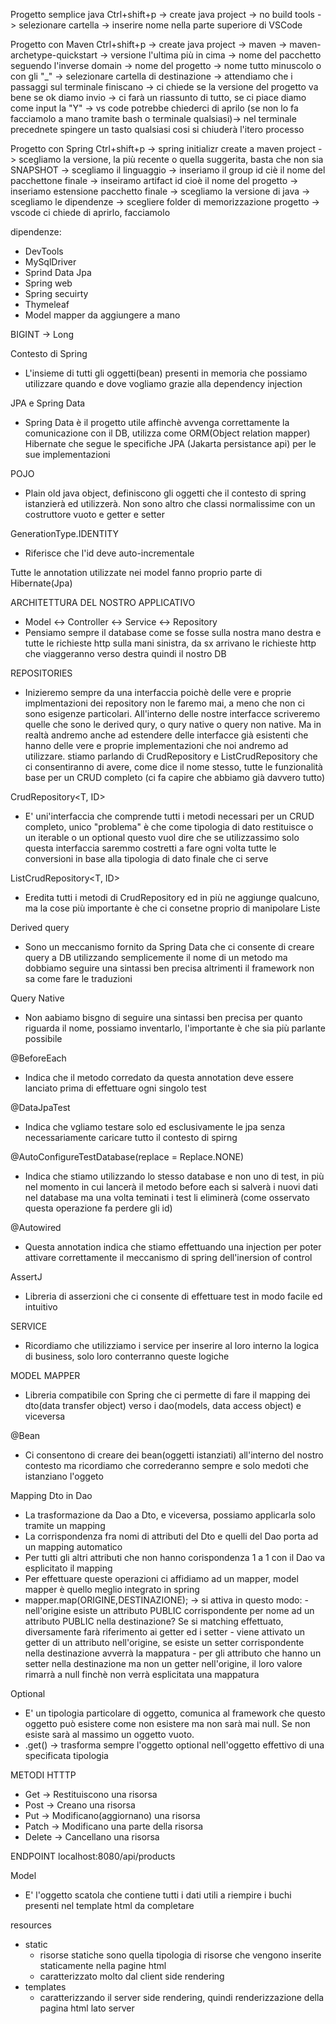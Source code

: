 Progetto semplice java
Ctrl+shift+p -> create java project -> no build tools -> selezionare cartella -> inserire nome nella parte superiore di VSCode

Progetto con Maven
Ctrl+shift+p -> create java project -> maven -> maven-archetype-quickstart -> versione l'ultima più in cima -> nome del pacchetto seguendo l'inverse domain -> nome del progetto -> nome tutto minuscolo o con gli "_" -> selezionare cartella di destinazione -> attendiamo che i passaggi sul terminale finiscano -> ci chiede se la versione del progetto va bene se ok diamo invio -> ci farà un riassunto di tutto, se ci piace diamo come input la "Y" -> vs code potrebbe chiederci di aprilo (se non lo fa facciamolo a mano tramite bash o terminale qualsiasi)-> nel terminale precednete spingere un tasto qualsiasi cosi si chiuderà l'itero processo

Progetto con Spring
Ctrl+shift+p -> spring initializr create a maven project -> scegliamo la versione, la più recente o quella suggerita, basta che non sia SNAPSHOT -> scegliamo il linguaggio -> inseriamo il group id ciè il nome del pacchettone finale -> inseiramo artifact id cioè il nome del progetto -> inseriamo estensione pacchetto finale -> scegliamo la versione di java -> scegliamo le dipendenze -> scegliere folder di memorizzazione progetto -> vscode ci chiede di aprirlo, facciamolo

dipendenze:
- DevTools
- MySqlDriver
- Sprind Data Jpa
- Spring web
- Spring secuirty
- Thymeleaf
- Model mapper da aggiungere a mano

BIGINT -> Long

Contesto di Spring
- L'insieme di tutti gli oggetti(bean) presenti in memoria che possiamo utilizzare quando e dove vogliamo grazie alla dependency injection

JPA e Spring Data
- Spring Data è il progetto utile affinchè avvenga correttamente la comunicazione con il DB, utilizza come ORM(Object relation mapper) Hibernate che segue le specifiche JPA (Jakarta persistance api) per le sue implementazioni

POJO
- Plain old java object, definiscono gli oggetti che il contesto di spring istanzierà ed utilizzerà. Non sono altro che classi normalissime con un costruttore vuoto e getter e setter


GenerationType.IDENTITY
- Riferisce che l'id deve auto-incrementale

Tutte le annotation utilizzate nei model fanno proprio parte di Hibernate(Jpa)

ARCHITETTURA DEL NOSTRO APPLICATIVO
- Model <-> Controller <-> Service <-> Repository
- Pensiamo sempre il database come se fosse sulla nostra mano destra e tutte le richieste http sulla mani sinistra, da sx arrivano le richieste http che viaggeranno verso destra quindi il nostro DB

REPOSITORIES
- Inizieremo sempre da una interfaccia poichè delle vere e proprie implmentazioni dei repository non le faremo mai, a meno che non ci sono esigenze particolari.
All'interno delle nostre interfacce scriveremo quelle che sono le derived qury, o qury native o query non native. Ma in realtà andremo anche ad estendere delle interfacce già esistenti che hanno delle vere e proprie implementazioni che noi andremo ad utilizzare.
stiamo parlando di CrudRepository e ListCrudRepository che ci consentiranno di avere, come dice il nome stesso, tutte le funzionalità base per un CRUD completo (ci fa capire che abbiamo già davvero tutto)

CrudRepository<T, ID>
- E' uni'interfaccia che comprende tutti i metodi necessari per un CRUD completo, unico "problema" è che come tipologia di dato restituisce o un iterable o un optional questo vuol dire che se utilizzassimo solo questa interfaccia saremmo costretti a fare ogni volta tutte le conversioni in base alla tipologia di dato finale che ci serve

ListCrudRepository<T, ID>
- Eredita tutti i metodi di CrudRepository ed in più ne aggiunge qualcuno, ma la cose più importante è che ci consetne proprio di manipolare Liste

Derived query
- Sono un meccanismo fornito da Spring Data che ci consente di creare query a DB utilizzando semplicemente il nome di un metodo ma dobbiamo seguire una sintassi ben precisa altrimenti il framework non sa come fare le traduzioni

Query Native
- Non aabiamo bisgno di seguire una sintassi ben precisa per quanto riguarda il nome, possiamo inventarlo, l'importante è che sia più parlante possibile

@BeforeEach
- Indica che il metodo corredato da questa annotation deve essere lanciato prima di effettuare ogni singolo test


@DataJpaTest
- Indica che vgliamo testare solo ed esclusivamente le jpa senza necessariamente caricare tutto il contesto di spirng

@AutoConfigureTestDatabase(replace = Replace.NONE)
- Indica che stiamo utilizzando lo stesso database e non uno di test, in più nel momento in cui lancerà il metodo before each si salverà i nuovi dati nel database ma una volta teminati i test li eliminerà (come osservato questa operazione fa perdere gli id)

@Autowired
- Questa annotation indica che stiamo effettuando una injection per poter attivare correttamente il meccanismo di spring dell'inersion of control


AssertJ
- Libreria di asserzioni che ci consente di effettuare test in modo facile ed intuitivo

SERVICE
- Ricordiamo che utilizziamo i service per inserire al loro interno la logica di business, solo loro conterranno queste logiche

MODEL MAPPER
- Libreria compatibile con Spring che ci permette di fare il mapping dei dto(data transfer object) verso i dao(models, data access object) e viceversa

@Bean
- Ci consentono di creare dei bean(oggetti istanziati) all'interno del nostro contesto ma ricordiamo che correderanno sempre e solo medoti che istanziano l'oggeto

Mapping Dto in Dao
- La trasformazione da Dao a Dto, e viceversa, possiamo applicarla solo tramite un mapping
- La corrispondenza fra nomi di attributi del Dto e quelli del Dao porta ad un mapping automatico
- Per tutti gli altri attributi che non hanno corispondenza 1 a 1 con il Dao va esplicitato il mapping
- Per effettuare queste operazioni ci affidiamo ad un mapper, model mapper è quello meglio integrato in spring
- mapper.map(ORIGINE,DESTINAZIONE); -> si attiva in questo modo:
                                            - nell'origine esiste un attributo PUBLIC corrispondente per nome ad un attributo PUBLIC nella destinazione?
                                            Se si matching effettuato, diversamente farà riferimento ai getter ed i setter
                                            - viene attivato un getter di un attributo nell'origine, se esiste un setter corrispondente nella destinazione avverrà la mappatura
                                            - per gli attributo che hanno un setter nella destinazione ma non un getter nell'origine, il loro valore rimarrà a null finchè non verrà esplicitata una mappatura

Optional
- E' un tipologia particolare di oggetto, comunica al framework che questo oggetto può esistere come non esistere ma non sarà mai null. Se non esiste sarà al massimo un oggetto vuoto.
- .get() -> trasforma sempre l'oggetto optional nell'oggetto effettivo di una specificata tipologia

METODI HTTTP
- Get -> Restituiscono una risorsa
- Post -> Creano una risorsa
- Put -> Modificano(aggiornano) una risorsa
- Patch -> Modificano una parte della risorsa
- Delete -> Cancellano una risorsa

ENDPOINT
localhost:8080/api/products

Model
- E' l'oggetto scatola che contiene tutti i dati utili a riempire i buchi presenti nel template html da completare

resources
- static
    - risorse statiche sono quella tipologia di risorse che vengono inserite staticamente nella pagine html
    - caratterizzato molto dal client side rendering
- templates
    - caratterizzando il server side rendering, quindi renderizzazione della pagina html lato server